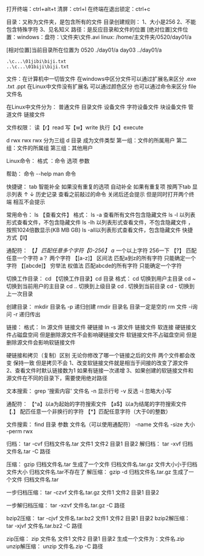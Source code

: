 打开终端：ctrl+alt+t
清屏：ctrl+l
在终端在退出锁定：ctrl+c


目录：又称为文件夹，是包含所有的文件
目录创建规则：
1、大小是256
2、不能包含特殊字符
3、见名知义 
路径：是反应目录和文件的位置
[绝对位置]文件位置：windows：盘符：\文件夹\文件.avi
	 linux: /home/主文件夹/0520/day01/a
	
[相对位置]当前目录所在位置为 0520 ./day01/a 
		day03 ../day01/a

	.\c...\01jibi\biji.txt
	..\c...\01biji\biji.txt


文件：在计算机中一切皆文件 
在windows中区分文件可以通过扩展名来区分 .exe .txt .ppt
在Linux中文件没有扩展名 可以通过颜色区分 也可以通过命令来区分 file 文件名

在Linux中文件分为：
普通文件
目录文件
设备文件   字符设备文件 块设备文件
管道文件
链接文件

文件权限：
读【r】read
写【w】write
执行【x】execute

d rwx rwx rwx 分为三组
d 目录 成为文件类型
第一组：文件的所属用户
第二组：文件的所属组
第三组：其他用户

Linux命令：
格式 ：命令 选项  参数 

帮助：
命令 --help
man 命令

快捷键：
tab 智能补全   如果没有重复的选项 自动补全 如果有重复项 按两下tab 显示列表
↑ ↓ 历史记录 查看之前敲过的命令 关闭后还会提示 但是同时打开两个终端 相互不会提示

常用命令：
ls 【查看文件】
格式：
ls -a 查看所有文件包含隐藏文件
ls -l 以列表形式查看文件，不包含隐藏文件
ls -lh 以列表形式查看文件，不包含隐藏文件 ，按照1024倍数显示{KB MB GB}
ls -all以列表形式查看文件，包含隐藏文件 快捷方式【ll】

通配符：
【*】 匹配任意多个字符【0-256】  a*  一个以上字符 256一下 
【?】 匹配任意一个字符  a？ 两个字符
【[a-z]】 区间法 匹配a到z的所有字符 只能确定一个字符
【[abcde]】 穷举法 权值法 匹配abcde的所有字符 只能确定一个字符


切换工作目录：
cd 【切换工作目录】cd 目录
格式：
cd 切换到用户主目录
cd ~ 切换到当前用户的主目录
cd .. 切换到上级目录 
cd .  切换到当前目录
cd -  切换到上一次目录


创建目录：
mkdir 目录名 -p 递归创建
rmdir 目录名  目录一定是空的
rm 文件  -i询问 -r 递归传出


链接：
格式：
ln 源文件 链接文件 硬链接
ln -s 源文件 链接文件 软连接
硬链接文件占磁盘空间 但是删除源文件不会影响硬链接文件
软链接文件不占磁盘空间 但是删除源文件会影响软链接文件

硬链接和拷贝（复制）区别 无论你修改了哪一个链接之后的文件 两个文件都会改变 保持一致  但是拷贝不会
1、改变软链接文件就是相当于间接的改变了源文件
2、查看文件时默认链接数为1 如果有链接一次递增
3、如果创建的软链接文件和源文件在不同的目录下，需要使用绝对路径


文本搜索：
grep  '搜索内容' 文件名
-n 显示行号
-v 反选
-i 忽略大小写

通配符：
【^a】以a为起始的字符搜索文件
【a$】以a为结尾的字符搜索文件
【.】 配匹任意一个非换行的字符
【*】匹配任意字符（大于0的整数）

文件搜索：
find 目录 参数 文件名（可以使用通配符）
-name 文件名
-size 大小
-perm rwx


归档：
tar -cvf 归档文件名.tar 文件1 文件2  目录1 目录2
解归档：
tar -xvf 归档文件名.tar  -C 路径
 
压缩：
gzip 归档文件名.tar  生成了一个文件 归档文件名.tar.gz 文件大小小于归档文件大小 归档文件名.tar不存在了
解压缩：
gzip -d 归档文件名.tar.gz 生成了一个文件 归档文件名.tar


一步归档压缩：
tar -czvf 文件名.tar.gz 文件1 文件2 目录1 目录2

一步解归档压缩：
tar -xzvf 文件名.tar.gz -C 路径

bzip2压缩：
tar -cjvf 文件名.tar.bz2 文件1 文件2 目录1 目录2
bzip2解压缩：
tar -xjvf 文件名.tar.bz2 -C 路径

zip压缩：
zip 文件名 文件1 文件2 目录1 目录2  生成一个文件为：文件名.zip
unzip解压缩：
unzip 文件名.zip -C 路径


